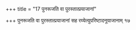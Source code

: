 +++
title = "17 पुनरूजति वा पुरस्तात्प्रयाजानां"

+++
पुनरूजति वा पुरस्तात्प्रयाजानां सह रय्येत्युपरिष्टादनूयाजानाम् १७